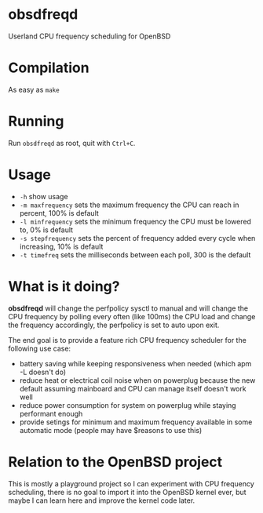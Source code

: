 # obsdfreqd

Userland CPU frequency scheduling for OpenBSD

# Compilation

As easy as `make`

# Running

Run `obsdfreqd` as root, quit with `Ctrl+C`.

# Usage

- `-h` show usage
- `-m maxfrequency` sets the maximum frequency the CPU can reach in percent, 100% is default
- `-l minfrequency` sets the minimum frequency the CPU must be lowered to, 0% is default
- `-s stepfrequency` sets the percent of frequency added every cycle when increasing, 10% is default
- `-t timefreq` sets the milliseconds between each poll, 300 is the default

# What is it doing?

**obsdfreqd** will change the perfpolicy sysctl to manual and will change the CPU frequency by polling every often (like 100ms) the CPU load and change the frequency accordingly, the perfpolicy is set to auto upon exit.

The end goal is to provide a feature rich CPU frequency scheduler for the following use case:

- battery saving while keeping responsiveness when needed (which apm -L doesn't do)
- reduce heat or electrical coil noise when on powerplug because the new default assuming mainboard and CPU can manage itself doesn't work well
- reduce power consumption for system on powerplug while staying performant enough
- provide setings for minimum and maximum frequency available in some automatic mode (people may have $reasons to use this)

# Relation to the OpenBSD project

This is mostly a playground project so I can experiment with CPU frequency scheduling, there is no goal to import it into the OpenBSD kernel ever, but maybe I can learn here and improve the kernel code later.
